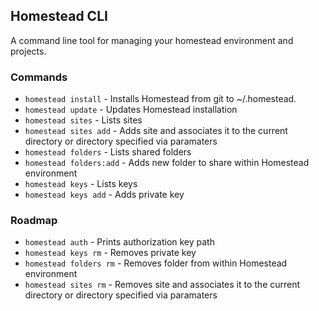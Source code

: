 ## Homestead CLI

A command line tool for managing your homestead environment and projects.

### Commands
* `homestead install` - Installs Homestead from git to ~/.homestead.
* `homestead update` - Updates Homestead installation
* `homestead sites` - Lists sites
* `homestead sites add` - Adds site and associates it to the current directory or directory specified via paramaters
* `homestead folders` - Lists shared folders
* `homestead folders:add` - Adds new folder to share within Homestead environment
* `homestead keys` - Lists keys
* `homestead keys add` - Adds private key


### Roadmap
* `homestead auth` - Prints authorization key path
* `homestead keys rm` - Removes private key
* `homestead folders rm` - Removes folder from within Homestead environment
* `homestead sites rm` - Removes site and associates it to the current directory or directory specified via paramaters
